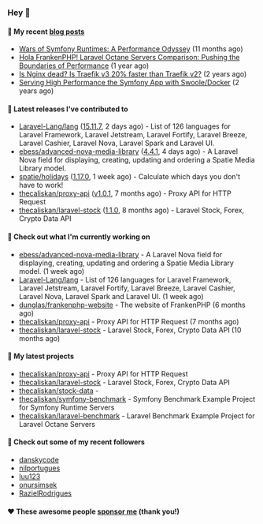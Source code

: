 ### Hey 👋

#### 📜 My recent [blog posts](https://caliskanemre.medium.com/)

- [Wars of Symfony Runtimes: A Performance Odyssey](https://medium.com/beyn-technology/wars-of-symfony-runtimes-a-performance-odyssey-7b0120e8f9e1?source=rss-cf41ab240584------2) (11 months ago)
- [Hola FrankenPHP! Laravel Octane Servers Comparison: Pushing the Boundaries of Performance](https://medium.com/beyn-technology/hola-frankenphp-laravel-octane-servers-comparison-pushing-the-boundaries-of-performance-d3e7ad8e652c?source=rss-cf41ab240584------2) (1 year ago)
- [Is Nginx dead? Is Traefik v3 20% faster than Traefik v2?](https://medium.com/beyn-technology/is-nginx-dead-is-traefik-v3-20-faster-than-traefik-v2-f28ffb7eed3e?source=rss-cf41ab240584------2) (2 years ago)
- [Serving High Performance the Symfony App with Swoole/Docker](https://medium.com/beyn-technology/serving-high-performance-the-symfony-app-with-swoole-docker-758d8f176889?source=rss-cf41ab240584------2) (2 years ago)

#### 🔭 Latest releases I've contributed to

- [Laravel-Lang/lang](https://github.com/Laravel-Lang/lang) ([15.11.7](https://github.com/Laravel-Lang/lang/releases/tag/15.11.7), 2 days ago) - List of 126 languages for Laravel Framework, Laravel Jetstream, Laravel Fortify, Laravel Breeze, Laravel Cashier, Laravel Nova, Laravel Spark and Laravel UI.
- [ebess/advanced-nova-media-library](https://github.com/ebess/advanced-nova-media-library) ([4.4.1](https://github.com/ebess/advanced-nova-media-library/releases/tag/4.4.1), 4 days ago) - A Laravel Nova field for displaying, creating, updating and ordering a Spatie Media Library model.
- [spatie/holidays](https://github.com/spatie/holidays) ([1.17.0](https://github.com/spatie/holidays/releases/tag/1.17.0), 1 week ago) - Calculate which days you don&#39;t have to work!
- [thecaliskan/proxy-api](https://github.com/thecaliskan/proxy-api) ([v1.0.1](https://github.com/thecaliskan/proxy-api/releases/tag/v1.0.1), 7 months ago) - Proxy API for HTTP Request
- [thecaliskan/laravel-stock](https://github.com/thecaliskan/laravel-stock) ([1.1.0](https://github.com/thecaliskan/laravel-stock/releases/tag/1.1.0), 8 months ago) - Laravel Stock, Forex, Crypto Data API

#### 👷 Check out what I'm currently working on

- [ebess/advanced-nova-media-library](https://github.com/ebess/advanced-nova-media-library) - A Laravel Nova field for displaying, creating, updating and ordering a Spatie Media Library model. (1 week ago)
- [Laravel-Lang/lang](https://github.com/Laravel-Lang/lang) - List of 126 languages for Laravel Framework, Laravel Jetstream, Laravel Fortify, Laravel Breeze, Laravel Cashier, Laravel Nova, Laravel Spark and Laravel UI. (1 week ago)
- [dunglas/frankenphp-website](https://github.com/dunglas/frankenphp-website) - The website of FrankenPHP (6 months ago)
- [thecaliskan/proxy-api](https://github.com/thecaliskan/proxy-api) - Proxy API for HTTP Request (7 months ago)
- [thecaliskan/laravel-stock](https://github.com/thecaliskan/laravel-stock) - Laravel Stock, Forex, Crypto Data API (10 months ago)

#### 🌱 My latest projects

- [thecaliskan/proxy-api](https://github.com/thecaliskan/proxy-api) - Proxy API for HTTP Request
- [thecaliskan/laravel-stock](https://github.com/thecaliskan/laravel-stock) - Laravel Stock, Forex, Crypto Data API
- [thecaliskan/stock-data](https://github.com/thecaliskan/stock-data) - 
- [thecaliskan/symfony-benchmark](https://github.com/thecaliskan/symfony-benchmark) - Symfony Benchmark Example Project for Symfony Runtime Servers 
- [thecaliskan/laravel-benchmark](https://github.com/thecaliskan/laravel-benchmark) - Laravel Benchmark Example Project for Laravel Octane Servers

#### 👯 Check out some of my recent followers

- [danskycode](https://github.com/danskycode)
- [nilportugues](https://github.com/nilportugues)
- [luu123](https://github.com/luu123)
- [onursimsek](https://github.com/onursimsek)
- [RazielRodrigues](https://github.com/RazielRodrigues)

#### ❤️ These awesome people [sponsor me](https://github.com/sponsors/thecaliskan) (thank you!)

